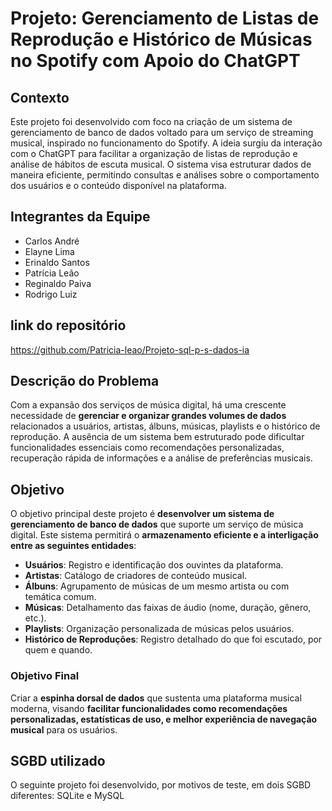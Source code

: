 # Projeto: Gerenciamento de Listas de Reprodução e Histórico de Músicas no Spotify com Apoio do ChatGPT

## Contexto

Este projeto foi desenvolvido com foco na criação de um sistema de gerenciamento de banco de dados voltado para um serviço de streaming musical, inspirado no funcionamento do Spotify. A ideia surgiu da interação com o ChatGPT para facilitar a organização de listas de reprodução e análise de hábitos de escuta musical. O sistema visa estruturar dados de maneira eficiente, permitindo consultas e análises sobre o comportamento dos usuários e o conteúdo disponível na plataforma.

## Integrantes da Equipe

- Carlos André
- Elayne Lima
- Erinaldo Santos
- Patrícia Leão
- Reginaldo Paiva
- Rodrigo Luiz

## link do repositório

https://github.com/Patricia-leao/Projeto-sql-p-s-dados-ia

## Descrição do Problema

Com a expansão dos serviços de música digital, há uma crescente necessidade de **gerenciar e organizar grandes volumes de dados** relacionados a usuários, artistas, álbuns, músicas, playlists e o histórico de reprodução. A ausência de um sistema bem estruturado pode dificultar funcionalidades essenciais como recomendações personalizadas, recuperação rápida de informações e a análise de preferências musicais.

## Objetivo

O objetivo principal deste projeto é **desenvolver um sistema de gerenciamento de banco de dados** que suporte um serviço de música digital. Este sistema permitirá o **armazenamento eficiente e a interligação entre as seguintes entidades**:

- **Usuários**: Registro e identificação dos ouvintes da plataforma.
- **Artistas**: Catálogo de criadores de conteúdo musical.
- **Álbuns**: Agrupamento de músicas de um mesmo artista ou com temática comum.
- **Músicas**: Detalhamento das faixas de áudio (nome, duração, gênero, etc.).
- **Playlists**: Organização personalizada de músicas pelos usuários.
- **Histórico de Reproduções**: Registro detalhado do que foi escutado, por quem e quando.

### Objetivo Final

Criar a **espinha dorsal de dados** que sustenta uma plataforma musical moderna, visando **facilitar funcionalidades como recomendações personalizadas, estatísticas de uso, e melhor experiência de navegação musical** para os usuários.


## SGBD utilizado
O seguinte projeto foi desenvolvido, por motivos de teste, em dois  SGBD diferentes: SQLite e MySQL
